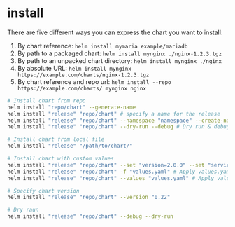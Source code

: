 # install

There are five different ways you can express the chart you want to install:

1. By chart reference: `helm install mymaria example/mariadb`
1. By path to a packaged chart: `helm install mynginx ./nginx-1.2.3.tgz`
1. By path to an unpacked chart directory: `helm install mynginx ./nginx`
1. By absolute URL: `helm install mynginx https://example.com/charts/nginx-1.2.3.tgz`
1. By chart reference and repo url: `helm install --repo https://example.com/charts/ mynginx nginx`

```sh
# Install chart from repo
helm install "repo/chart" --generate-name
helm install "release" "repo/chart" # specify a name for the release
helm install "release" "repo/chart" --namespace "namespace" --create-namespace # specify ns and create if not exists
helm install "release" "repo/chart" --dry-run --debug # Dry run & debug

# Install chart from local file
helm install "release" "/path/to/chart/"

# Install chart with custom values
helm install "release" "repo/chart" --set "version=2.0.0" --set "service.type=NodePort" # modify chart default values
helm install "release" "repo/chart" -f "values.yaml" # Apply values.yaml
helm install "release" "repo/chart" --values "values.yaml" # Apply values.yaml

# Specify chart version
helm install "release" "repo/chart" --version "0.22"

# Dry raun
helm install "release" "repo/chart" --debug --dry-run
```
